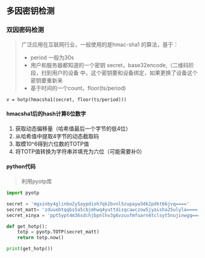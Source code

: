 ## 多因密钥检测

### 双因密码检测

> 广泛应用在互联网行业，一般使用的是hmac-sha1 的算法，基于：
>
> - period 一般为30s
> - 用户和服务器都知道的一个密钥 secret，base32encode,（二维码阶段，扫到用户的设备
> 中，这个密钥要和设备绑定，如果更换了设备这个密钥要重新来
> - 基于时间的一个count，floor(ts/period)

```shell
v = hotp(hmacsha1(secret, floor(ts/period)))
```
#### hmacsha1后的hash计算6位数字
1. 获取动态偏移量（哈希值最后一个字节的低4位）
2. 从哈希值中提取4字节的动态截取码
3. 取模10^6得到六位数的TOTP值
4. 将TOTP值转换为字符串并填充为六位（可能需要补0）

#### python代码
> 利用pyotp库

```python
import pyotp

secret = 'mgxinby4glinbo2y5aypdioh7qk2bvnl5zupayw3dk2pdkt66jvq===='
secret_matt= 'zduuebtqqbs5a5cbjmhwq4yuttdisqcawczow5jyaisha25ulyla===='
secret_xinya = 'ppt5ypt4m36sdchjbpnlhv3g6vzuufmfuarn4tclsyt5nujinwgq===='

def get_hotp():
    totp = pyotp.TOTP(secret_matt)
    return totp.now()

print(get_hotp())
```